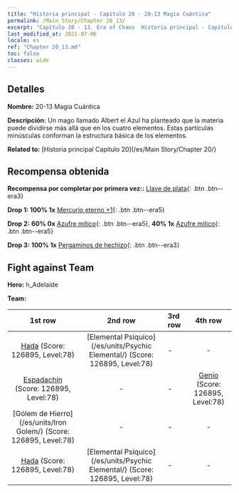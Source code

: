 ```yaml
---
title: "Historia principal - Capítulo 20 - 20-13 Magia Cuántica"
permalink: /Main Story/Chapter 20_13/
excerpt: "Capítulo 20 - 13. Era of Chaos  Historia principal - Capítulo 20_13. 20-13 Magia Cuántica"
last_modified_at: 2021-07-06
locale: es
ref: "Chapter 20_13.md"
toc: false
classes: wide
---
```


## Detalles

 **Nombre:** 20-13 Magia Cuántica

 **Descripción:** Un mago llamado Albert el Azul ha planteado que la materia puede dividirse más allá que en los cuatro elementos. Estas partículas minúsculas conforman la estructura básica de los elementos.

 **Related to:** [Historia principal Capítulo 20](/es/Main Story/Chapter 20/)

## Recompensa obtenida

 **Recompensa por completar por primera vez::** [Llave de plata](/ItemsES/con_693/){: .btn .btn--era3}

 **Drop 1:** **100% 1x** [Mercurio eterno +1](/ItemsES/mat_70/){: .btn .btn--era5}

 **Drop 2:** **60% 0x** [Azufre mítico](/ItemsES/mat_64/){: .btn .btn--era5}, **40% 1x** [Azufre mítico](/ItemsES/mat_64/){: .btn .btn--era5}

 **Drop 3:** **100% 1x** [Pergaminos de hechizo](/ItemsES/con_694/){: .btn .btn--era3}


## Fight against Team
 **Hero:** h_Adelaide

 **Team:**


  | 1st row | 2nd row | 3rd row | 4th row |
  |:----:|:----:|:----|:----:|
  | [Hada](/es/units/Sprite/) (Score: 126895, Level:78)  | [Elemental Psíquico](/es/units/Psychic Elemental/) (Score: 126895, Level:78)  | - | - |
  | [Espadachín](/es/units/Swordsman/) (Score: 126895, Level:78)  | - | - | [Genio](/es/units/Genie/) (Score: 126895, Level:78)  |
  | [Gólem de Hierro](/es/units/Iron Golem/) (Score: 126895, Level:78)  | - | - | - |
  | [Hada](/es/units/Sprite/) (Score: 126895, Level:78)  | [Elemental Psíquico](/es/units/Psychic Elemental/) (Score: 126895, Level:78)  | - | - |


